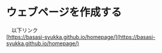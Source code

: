 # ウェブページを作成する

　以下リンク  
[https://basasi-syukka.github.io/homepage/](https://basasi-syukka.github.io/homepage/)
